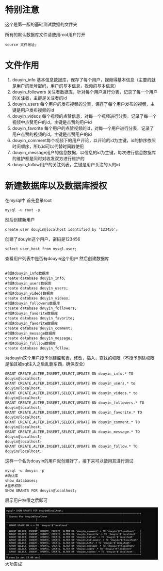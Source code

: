# 特别注意

这个是第一版的基础测试数据的文件夹

所有的默认数据库文件请使用root用户打开

```mysql
source 文件地址;
```

# 文件作用

1. douyin_info 基本信息数据库，保存了每个用户，视频得基本信息（主要的就是用户的账号密码，用户的基本信息，视频的基本信息）
2. douyin_followers 关注者数据库，针对每个用户进行分表，记录了每一个用户的关注者，主键是关注者的id
3. douyin_users 每个用户的发布视频的分表，保存了每个用户发布的视频，主键是用户发布视频的id
4. douyin_videos 每个视频的点赞信息，对每一个视频进行分表，记录了每一个视频中点赞用户的id，主键是点赞的用户id
5. douyin_favorite 每个用户的点赞视频的id，对每一个用户进行分表，记录了用户点赞的视频的id，主键是点赞用户的id
6. douyin_comment每个视频下的用户评论，以评论的id为主键，id的排序依照时间顺序，所以id可以代替时间戳使用
7. douyin_message用户的信息数据，以信息的id为主键，每次进行信息数据库的维护都是同时对收发双方进行维护的
8. douyin_follow用户的关注列表，主键是用户关注的人的id

# 新建数据库以及数据库授权

 在mysql中
首先登录root

```mysql
mysql -u root -p
```

然后创建新用户

```mysql
create user douyin@localhost identified by '123456';
```

创建了douyin这个用户，密码是123456

```mysql
select user,host from mysql.user;
```

查看用户列表中是否有douyin这个用户
然后创建数据库

```mysql

#创建douyin_info数据库
create database douyin_info;
#创建douyin_users数据库
create database douyin_users;
#创建douyin_videos数据库
create database douyin_videos;
#创建douyin_followers数据库
create database douyin_followers;
#创建douyin_favorite数据库
create database douyin_favorite;
#创建douyin_favorite数据库
create database douyin_comment;
#创建douyin_message数据库
create database douyin_message;
#创建douyin_folllow数据库
create database douyin_follow;
```

为douyin这个用户授予创建库和表，修改，插入，查找的权限（不授予删除权限是怕其被sql注入之后乱删东西，确保安全）

```mysql
GRANT CREATE,ALTER,INSERT,SELECT,UPDATE ON douyin_info.* TO douyin@localhost;
GRANT CREATE,ALTER,INSERT,SELECT,UPDATE ON douyin_users.* to douyin@localhost;
GRANT CREATE,ALTER,INSERT,SELECT,UPDATE ON douyin_videos.* to douyin@localhost;
GRANT CREATE,ALTER,INSERT,SELECT,UPDATE ON douyin_followers.* TO douyin@localhost;
GRANT CREATE,ALTER,INSERT,SELECT,UPDATE ON douyin_favorite.* TO douyin@localhost;
GRANT CREATE,ALTER,INSERT,SELECT,UPDATE ON douyin_comment.* TO douyin@localhost;
GRANT CREATE,ALTER,INSERT,SELECT,UPDATE ON douyin_message.* TO douyin@localhost;
douyin@localhost;
GRANT CREATE,ALTER,INSERT,SELECT,UPDATE ON douyin_follow.* TO douyin@localhost;
```

这样一个名为douyin的用户就创建好了，接下来可以使用其进行测试

```mysql
mysql -u douyin -p
#确认库
show databases;
#显示权限
SHOW GRANTS FOR douyin@localhost;
```

展示用户权限之后即可

![1692715050503](image/README/1692715050503.png)
大功告成
